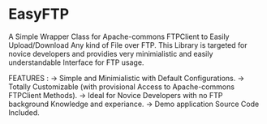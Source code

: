# EasyFTP
A Simple Wrapper Class for Apache-commons FTPClient to Easily Upload/Download Any kind of File over FTP. This Library
is targeted for novice developers and providies very minimialistic and easily understandable Interface for FTP usage.

FEATURES :
-> Simple and Minimialistic with Default Configurations.
-> Totally Customizable (with provisional Access to Apache-commons FTPClient Methods).
-> Ideal for Novice Developers with no FTP background Knowledge and experiance.
-> Demo application Source Code Included.
